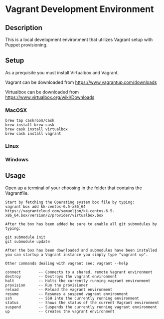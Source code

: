 # Vagrant Development Environment #

## Description
This is a local development environment that utilizes Vagrant setup with Puppet provisioning. 

## Setup


As a prequisite you must install Virtualbox and Vagrant.

Vagrant can be downloaded from https://www.vagrantup.com/downloads

Virtualbox can be downloaded from https://www.virtualbox.org/wiki/Downloads

### MacOSX
	
	brew tap caskroom/cask
	brew install brew-cask
	brew cask install virtualbox
	brew cask install vagrant


### Linux

### Windows


## Usage

Open up a terminal of your choosing in the folder that contains the Vagrantfile.

	Start by fetching the Operating system box file by typing:
	vagrant box add kk-centos-6.5-x86_64 https://vagrantcloud.com/samueljon/kk-centos-6.5-x86_64.box/version/2/provider/virtualbox.box
	
	After the box has been added be sure to enable all git submodules by typing:
	
	git submodule init
	git submodule update

	After the box has been downloaded and submodules have been installed you can startup a Vagrant instance you simply type "vagrant up". 
	
	Other commands dealing with vagrant see: vagrant --help

	connect        -- Connects to a shared, remote Vagrant environment
	destroy        -- Destroys the vagrant environment
	halt           -- Halts the currently running vagrant environment
	provision      -- Run the provisioner
	reload         -- Reload the vagrant environment
	resume         -- Resumes a suspend vagrant environment
	ssh            -- SSH into the currently running environment
	status         -- Shows the status of the current Vagrant environment
	suspend        -- Suspends the currently running vagrant environment
	up             -- Creates the vagrant environment


